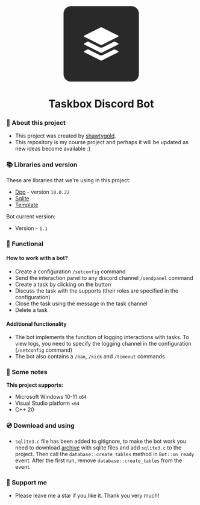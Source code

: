 <div align="center"><img src="https://github.com/Shawtygold/Taskbox/blob/master/DiscordBotIcon.png" width="200" height="200"/>
<h1>Taskbox Discord Bot</1>
</div>

### :pencil: About this project
- This project was created by [shawtygold](https://github.com/Shawtygold).
- This repository is my course project and perhaps it will be updated as new ideas become available :)

### 📚 Libraries and version
These are libraries that we're using in this project:
- [Dpp](https://github.com/brainboxdotcc/DPP) - version `10.0.22`
- [Sqlite](https://www.sqlite.org/cintro.html)
- [Template](https://github.com/brainboxdotcc/windows-bot-template)

Bot current version: 
- Version - `1.1`

### 📖 Functional
#### How to work with a bot?
- Create a configuration `/setconfig` command
- Send the interaction panel to any discord channel `/sendpanel` command
- Create a task by clicking on the button
- Discuss the task with the supports (their roles are specified in the configuration)
- Close the task using the message in the task channel
- Delete a task

#### Additional functionality
- The bot implements the function of logging interactions with tasks. To view logs, you need to specify the logging channel in the configuration (`/setconfig` command)
- The bot also contains a `/ban`, `/kick` and `/timeout` commands

 ### 📜 Some notes
 **This project supports:**
 - Microsoft Windows 10-11 `x64`
 - Visual Studio platform `x64`
 - C++ 20


### 💿 Download and using
 - `sqlite3.c` file has been added to gitignore, to make the bot work you need to download [archive](https://www.sqlite.org/2023/sqlite-amalgamation-3440200.zip) with sqlite files and add `sqlite3.c` to the project. Then call the `database::create_tables` method in `Bot::on_ready` event. After the first run, remove `database::create_tables` from the event.

 ### 🤝 Support me
 - Please leave me a star if you like it. Thank you very much!
